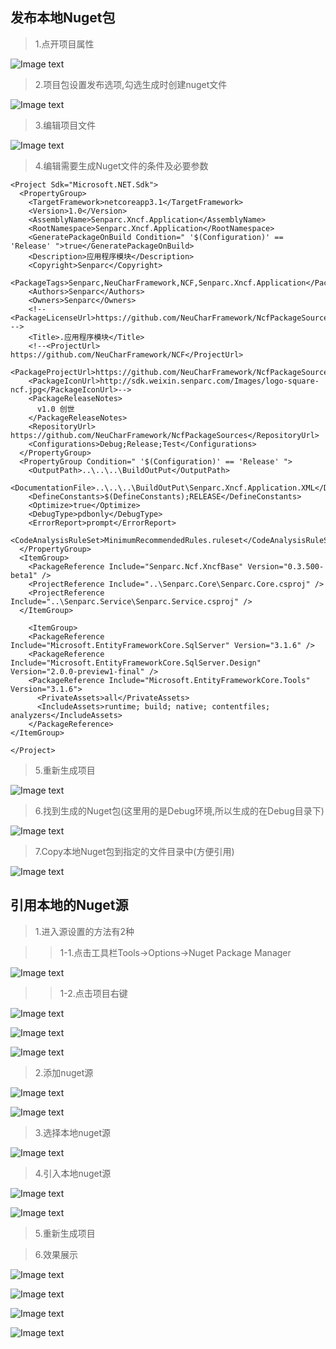 ## 发布本地Nuget包

> 1.点开项目属性

![Image text](./images/issue_local_nuget/project_properties.png)

> 2.项目包设置发布选项,勾选生成时创建nuget文件

![Image text](./images/issue_local_nuget/build_general_nuget_file.png)

> 3.编辑项目文件

![Image text](./images/issue_local_nuget/edit_project_file.png)

> 4.编辑需要生成Nuget文件的条件及必要参数

    <Project Sdk="Microsoft.NET.Sdk">
      <PropertyGroup>
        <TargetFramework>netcoreapp3.1</TargetFramework>
        <Version>1.0</Version>
        <AssemblyName>Senparc.Xncf.Application</AssemblyName>
        <RootNamespace>Senparc.Xncf.Application</RootNamespace>
        <GeneratePackageOnBuild Condition=" '$(Configuration)' == 'Release' ">true</GeneratePackageOnBuild>
        <Description>应用程序模块</Description>
        <Copyright>Senparc</Copyright>
        <PackageTags>Senparc,NeuCharFramework,NCF,Senparc.Xncf.Application</PackageTags>
        <Authors>Senparc</Authors>
        <Owners>Senparc</Owners>
        <!-- <PackageLicenseUrl>https://github.com/NeuCharFramework/NcfPackageSources/blob/master/LICENSE</PackageLicenseUrl> -->
        <Title>.应用程序模块</Title>
        <!--<ProjectUrl> https://github.com/NeuCharFramework/NCF</ProjectUrl>
        <PackageProjectUrl>https://github.com/NeuCharFramework/NcfPackageSources</PackageProjectUrl>
        <PackageIconUrl>http://sdk.weixin.senparc.com/Images/logo-square-ncf.jpg</PackageIconUrl>-->
        <PackageReleaseNotes>
          v1.0 创世
        </PackageReleaseNotes>
        <RepositoryUrl> https://github.com/NeuCharFramework/NcfPackageSources</RepositoryUrl>
        <Configurations>Debug;Release;Test</Configurations>
      </PropertyGroup>
      <PropertyGroup Condition=" '$(Configuration)' == 'Release' ">
        <OutputPath>..\..\..\BuildOutPut</OutputPath>
        <DocumentationFile>..\..\..\BuildOutPut\Senparc.Xncf.Application.XML</DocumentationFile>
        <DefineConstants>$(DefineConstants);RELEASE</DefineConstants>
        <Optimize>true</Optimize>
        <DebugType>pdbonly</DebugType>
        <ErrorReport>prompt</ErrorReport>
        <CodeAnalysisRuleSet>MinimumRecommendedRules.ruleset</CodeAnalysisRuleSet>
      </PropertyGroup>
      <ItemGroup>
        <PackageReference Include="Senparc.Ncf.XncfBase" Version="0.3.500-beta1" />
        <ProjectReference Include="..\Senparc.Core\Senparc.Core.csproj" />
        <ProjectReference Include="..\Senparc.Service\Senparc.Service.csproj" />
      </ItemGroup>

        <ItemGroup>
        <PackageReference Include="Microsoft.EntityFrameworkCore.SqlServer" Version="3.1.6" />
        <PackageReference Include="Microsoft.EntityFrameworkCore.SqlServer.Design" Version="2.0.0-preview1-final" />
        <PackageReference Include="Microsoft.EntityFrameworkCore.Tools" Version="3.1.6">
          <PrivateAssets>all</PrivateAssets>
          <IncludeAssets>runtime; build; native; contentfiles; analyzers</IncludeAssets>
        </PackageReference>
    </ItemGroup>

    </Project>

> 5.重新生成项目

![Image text](./images/issue_local_nuget/project_build.png)

> 6.找到生成的Nuget包(这里用的是Debug环境,所以生成的在Debug目录下)

![Image text](./images/issue_local_nuget/general_nuget_file_success.png)

> 7.Copy本地Nuget包到指定的文件目录中(方便引用)

![Image text](./images/issue_local_nuget/copy_to_local_nuget_source.png)

## 引用本地的Nuget源

> 1.进入源设置的方法有2种

> > 1-1.点击工具栏Tools->Options->Nuget Package Manager

![Image text](./images/issue_local_nuget/enter_nuget_source_setting_1.png)

> > 1-2.点击项目右键

![Image text](./images/issue_local_nuget/enter_nuget_source_setting_2_1.png)

![Image text](./images/issue_local_nuget/enter_nuget_source_setting_2_2.png)

![Image text](./images/issue_local_nuget/enter_nuget_source_setting_1.png)

> 2.添加nuget源

![Image text](./images/issue_local_nuget/click_add_nuget_button.png)

![Image text](./images/issue_local_nuget/prefect_nuget_infomation.png)

> 3.选择本地nuget源

![Image text](./images/issue_local_nuget/select_nuget_source.png)

> 4.引入本地nuget源

![Image text](./images/issue_local_nuget/install_nuget_source.png)

![Image text](./images/issue_local_nuget/install_finished.png)

> 5.重新生成项目

> 6.效果展示

![Image text](./images/issue_local_nuget/show_new_module_can_install.png)

![Image text](./images/issue_local_nuget/enable_module.png)

![Image text](./images/issue_local_nuget/exec_module_function.png)

![Image text](./images/issue_local_nuget/exec_module_function_result.png)
